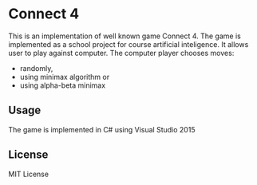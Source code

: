 # Connect 4

This is an implementation of well known game Connect 4. The game is implemented as a school project for course artificial inteligence. It allows user to play against computer.
The computer player chooses moves:
- randomly,
- using minimax algorithm or
- using alpha-beta minimax

## Usage

The game is implemented in C# using Visual Studio 2015 

## License

MIT License

